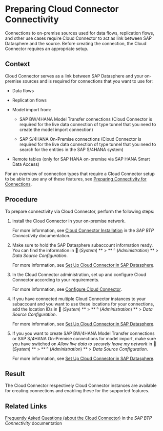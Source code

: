 <!-- loio35141e7668774958b5e59495f7a7828e -->

<link rel="stylesheet" type="text/css" href="../css/sap-icons.css"/>

# Preparing Cloud Connector Connectivity

Connections to on-premise sources used for data flows, replication flows, and other use cases require Cloud Connector to act as link between SAP Datasphere and the source. Before creating the connection, the Cloud Connector requires an appropriate setup.



<a name="loio35141e7668774958b5e59495f7a7828e__section_iyq_hvz_4tb"/>

## Context

Cloud Connector serves as a link between SAP Datasphere and your on-premise sources and is required for connections that you want to use for:

-   Data flows

-   Replication flows

-   Model import from:

    -   SAP BW/4HANA Model Transfer connections \(Cloud Connector is required for the live data connection of type tunnel that you need to create the model import connection\)

    -   SAP S/4HANA On-Premise connections \(Cloud Connector is required for the live data connection of type tunnel that you need to search for the entities in the SAP S/4HANA system\)


-   Remote tables \(only for SAP HANA on-premise via SAP HANA Smart Data Access\)


For an overview of connection types that require a Cloud Connector setup to be able to use any of these features, see [Preparing Connectivity for Connections](preparing-connectivity-for-connections-bffbd58.md).



<a name="loio35141e7668774958b5e59495f7a7828e__section_j3m_4vz_4tb"/>

## Procedure

To prepare connectivity via Cloud Connector, perform the following steps:

1.  Install the Cloud Connector in your on-premise network.

    For more information, see [Cloud Connector Installation](https://help.sap.com/viewer/cca91383641e40ffbe03bdc78f00f681/Cloud/en-US/57ae3d62f63440f7952e57bfcef948d3.html) in the *SAP BTP Connectivity* documentation.

2.  Make sure to hold the SAP Datasphere subaccount information ready. You can find the information in <span class="FPA-icons"></span> \(*System*\) ** \> ** <span class="Belize-icons"></span> \(*Administration*\) ** \> *Data Source Configuration*.

    For more information, see [Set Up Cloud Connector in SAP Datasphere](set-up-cloud-connector-in-sap-datasphere-6de74f7.md).

3.  In the Cloud Connector administration, set up and configure Cloud Connector according to your requirements.

    For more information, see [Configure Cloud Connector](configure-cloud-connector-f289920.md).

4.  If you have connected multiple Cloud Connector instances to your subaccount and you want to use these locations for your connections, add the location IDs in <span class="FPA-icons"></span> \(*System*\) ** \> ** <span class="Belize-icons"></span> \(*Administration*\) ** \> *Data Source Configuration*.

    For more information, see [Set Up Cloud Connector in SAP Datasphere](set-up-cloud-connector-in-sap-datasphere-6de74f7.md).

5.  If you you want to create SAP BW/4HANA Model Transfer connections or SAP S/4HANA On-Premise connections for model import, make sure you have switched on *Allow live data to securely leave my network* in <span class="FPA-icons"></span> \(*System*\) ** \> ** <span class="Belize-icons"></span> \(*Administration*\) ** \> *Data Source Configuration*.

    For more information, see [Set Up Cloud Connector in SAP Datasphere](set-up-cloud-connector-in-sap-datasphere-6de74f7.md).




<a name="loio35141e7668774958b5e59495f7a7828e__section_stc_svz_4tb"/>

## Result

The Cloud Connector respectively Cloud Connector instances are available for creating connections and enabling these for the supported features.



<a name="loio35141e7668774958b5e59495f7a7828e__section_vpb_spb_s5b"/>

## Related Links

[Frequently Asked Questions \(about the Cloud Connector\)](https://help.sap.com/docs/CP_CONNECTIVITY/cca91383641e40ffbe03bdc78f00f681/f8d6f9ab43c14e52a9e8036515a472e9.html) in the *SAP BTP Connectivity* documentation

